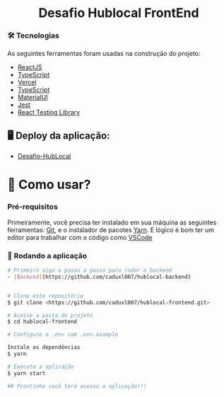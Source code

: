 <h1 align="center">Desafio Hublocal FrontEnd</h1>

### 🛠 Tecnologias

As seguintes ferramentas foram usadas na construção do projeto:  

- [ReactJS](https://pt-br.reactjs.org/)
- [TypeScript](https://www.typescriptlang.org/) 
- [Vercel](https://vercel.com/)
- [TypeScript](https://www.typescriptlang.org/)
- [MaterialUI](https://mui.com/pt/)
- [Jest](https://jestjs.io/pt-BR/)
- [React Testing Library](https://testing-library.com/docs/react-testing-library/intro/)



## 🖥 Deploy da aplicação:

- [Desafio-HubLocal](https://y-beryl-xi.vercel.app/)

<h1>📱 Como usar? </h1> 

### Pré-requisitos

Primeiramente, você precisa ter instalado em sua máquina as seguintes ferramentas:
[Git](https://git-scm.com), e o instalador de pacotes [Yarn](https://yarnpkg.com/). 
E lógico é bom ter um editor para trabalhar com o código como [VSCode](https://code.visualstudio.com/)

### 🎲 Rodando a aplicação

```bash
# Primeiro siga o passo a passo para rodar o backend
- [Backend](https://github.com/caduxl007/hublocal-backend)


# Clone este repositório
$ git clone <https://github.com/caduxl007/hublocal-frontend.git>

# Acesse a pasta do projeto 
$ cd hublocal-frontend

# Configure o .env com .env.example

Instale as dependências 
$ yarn

# Execute a aplicação
$ yarn start

## Prontinho você terá acesso a aplicação!!! 
```

